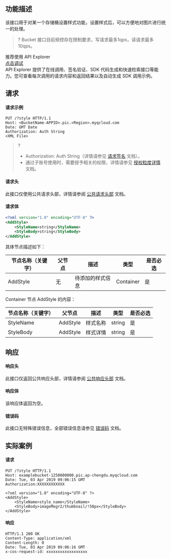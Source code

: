 ## 功能描述
该接口用于对某一个存储桶设置样式功能，设置样式后，可以方便地对图片进行统一的处理。

>? Bucket 接口目前频控存在限制要求，写请求最多1qps，读请求最多10qps。
>

<div class="rno-api-explorer">
    <div class="rno-api-explorer-inner">
        <div class="rno-api-explorer-hd">
            <div class="rno-api-explorer-title">
                推荐使用 API Explorer
            </div>
            <a href="https://console.cloud.tencent.com/api/explorer?Product=cos&Version=2018-11-26&Action=AddBucketStyle&SignVersion=" class="rno-api-explorer-btn" hotrep="doc.api.explorerbtn" target="_blank"><i class="rno-icon-explorer"></i>点击调试</a>
        </div>
        <div class="rno-api-explorer-body">
            <div class="rno-api-explorer-cont">
                API Explorer 提供了在线调用、签名验证、SDK 代码生成和快速检索接口等能力。您可查看每次调用的请求内容和返回结果以及自动生成 SDK 调用示例。
            </div>
        </div>
    </div>
</div>


## 请求
#### 请求示例
```plaintext
PUT /?style HTTP/1.1
Host: <BucketName-APPID>.pic.<Region>.myqcloud.com 
Date: GMT Date
Authorization: Auth String
<XML File>
```


>? 
> - Authorization: Auth String（详情请参见 [请求签名](https://intl.cloud.tencent.com/document/product/436/7778) 文档）。
> - 通过子账号使用时，需要授予相关的权限，详情请参见 [授权粒度详情](https://intl.cloud.tencent.com/document/product/1045/49896) 文档。
> 


#### 请求头

此接口仅使用公共请求头部，详情请参阅 [公共请求头部](https://intl.cloud.tencent.com/document/product/436/7728) 文档。

#### 请求体

```xml
<?xml version="1.0" encoding="UTF-8" ?>
<AddStyle>
    <StyleName>string</StyleName>
    <StyleBody>string</StyleBody>
</AddStyle>
```

具体节点描述如下：

| 节点名称（关键字） | 父节点 | 描述             | 类型      | 是否必选 |
| ------------------ | ------ | ---------------- | --------- | -------- |
| AddStyle           | 无     | 待添加的样式信息 | Container | 是       |


Container 节点 AddStyle 的内容：

| 节点名称（关键字） | 父节点   | 描述     | 类型   | 是否必选 |
| ------------------ | -------- | -------- | ------ | -------- |
| StyleName          | AddStyle | 样式名称 | string | 是       |
| StyleBody          | AddStyle | 样式详情 | string | 是       |


## 响应

#### 响应头
此接口仅返回公共响应头部，详情请参阅 [公共响应头部](https://intl.cloud.tencent.com/document/product/436/7729) 文档。

#### 响应体
该响应体返回为空。

#### 错误码
此接口无特殊错误信息，全部错误信息请参见 [错误码](https://intl.cloud.tencent.com/document/product/1045/33700) 文档。

## 实际案例

#### 请求
```plaintext
PUT /?style HTTP/1.1
Host: examplebucket-1250000000.pic.ap-chengdu.myqcloud.com
Date: Tue, 03 Apr 2019 09:06:15 GMT
Authorization:XXXXXXXXXXXX

<?xml version="1.0" encoding="UTF-8" ?>
<AddStyle>
    <StyleName>style_name</StyleName>
    <StyleBody>imageMogr2/thumbnail/!50px</StyleBody>
</AddStyle>
```

#### 响应

```plaintext
HTTP/1.1 200 OK
Content-Type: application/xml
Content-Length: 0
Date: Tue, 03 Apr 2019 09:06:16 GMT
x-cos-request-id: xxxxxxxxxxxxxxxxxx
```
